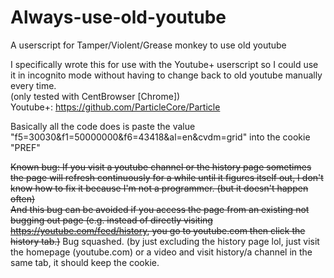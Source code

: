# Always-use-old-youtube
A userscript for Tamper/Violent/Grease monkey to use old youtube

I specifically wrote this for use with the Youtube+ userscript so I could use it in incognito mode without having to change back to old youtube manually every time.  
(only tested with CentBrowser [Chrome])  
Youtube+: https://github.com/ParticleCore/Particle
  
Basically all the code does is paste the value "f5=30030&f1=50000000&f6=43418&al=en&cvdm=grid" into the cookie "PREF"
  
  ~~Known bug: If you visit a youtube channel or the history page sometimes the page will refresh continuously for a while until it figures itself out, I don't know how to fix it because I'm not a programmer. (but it doesn't happen often)  
And this bug can be avoided if you access the page from an existing not bugging out page (e.g. instead of directly visiting https://youtube.com/feed/history, you go to youtube.com then click the history tab.)~~
Bug squashed. (by just excluding the history page lol, just visit the homepage (youtube.com) or a video and visit history/a channel in the same tab, it should keep the cookie.
